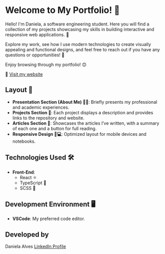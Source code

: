 # Welcome to My Portfolio! 👋

Hello! I'm Daniela, a software engineering student. Here you will find a collection of my projects showcasing my skills in building interactive and responsive web applications. 🌟

Explore my work, see how I use modern technologies to create visually appealing and functional designs, and feel free to reach out if you have any questions or opportunities! 🚀

Enjoy browsing through my portfolio! 😊

🔗 [Visit my website](https://danielaalves.vercel.app)

## Layout 🚀

- **Presentation Section (About Me) 🧑‍💼**: Briefly presents my professional and academic experiences.
- **Projects Section 📁**: Each project displays a description and provides links to the repository and website.
- **Articles Section 📝**: Showcases the articles I’ve written, with a summary of each one and a button for full reading.
- **Responsive Design 📱💻**: Optimized layout for mobile devices and notebooks.

## Technologies Used 🛠️

- **Front-End**:
  - React ⚛️
  - TypeScript 📝
  - SCSS 🎨

## Development Environment 🖥️

- **VSCode**: My preferred code editor.

## Developed by 

Daniela Alves [LinkedIn Profile](https://www.linkedin.com/in/daniela-dos-santos-alves/)
